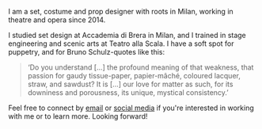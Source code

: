 I am a set, costume and prop designer with roots in Milan, working in theatre and opera since 2014. 

I studied set design at Accademia di Brera in Milan, and I trained in stage engineering and scenic arts at Teatro alla Scala. I have a soft spot for puppetry, and for Bruno Schulz-quotes like this:

> ‘Do you understand \[...] the profound meaning of that weakness, that passion for gaudy tissue-paper, papier-mâché, coloured lacquer, straw, and sawdust? It is \[...] our love for matter as such, for its downiness and porousness, its unique, mystical consistency.’

Feel free to connect by [email](mailto:annamcingi@gmail.com) or [social media](https://www.instagram.com/pannacingi/) if you're interested in working with me or to learn more. Looking forward!
